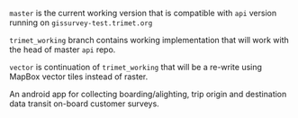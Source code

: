 `master` is the current working version that is compatible with `api` version
running on `gissurvey-test.trimet.org`


`trimet_working` branch contains working implementation that will work with
the head of master `api` repo.


`vector` is continuation of `trimet_working` that will be a re-write
using MapBox vector tiles instead of raster.


An android app for collecting boarding/alighting, trip origin and destination data transit on-board customer surveys.
